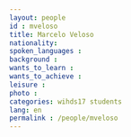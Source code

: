 ```yaml
---
layout: people
id : mveloso
title: Marcelo Veloso
nationality:
spoken_languages :
background :
wants_to_learn :
wants_to_achieve :
leisure :
photo :
categories: wihds17 students
lang: en
permalink : /people/mveloso
---
```

